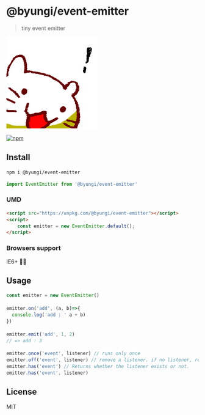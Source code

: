 # @byungi/event-emitter
> tiny event emitter

![bakabaka](./neko.png)

[![npm](https://flat.badgen.net/npm/v/@byungi/event-emitter)](https://www.npmjs.com/package/@byungi/event-emitter)


## Install
```sh
npm i @byungi/event-emitter
```
```js
import EventEmitter from '@byungi/event-emitter'
```

### UMD
```html
<script src="https://unpkg.com/@byungi/event-emitter"></script>
<script>
    const emitter = new EventEmitter.default();
</script>
```

### Browsers support
IE6+ 👴🏻

## Usage
```js
const emitter = new EventEmitter()

emitter.on('add', (a, b)=>{
  console.log('add : ' a + b)
})

emitter.emit('add', 1, 2)
// => add : 3

emitter.once('event', listener) // runs only once
emitter.off('event', listener) // remove a listener. if no listener, remove all listeners.
emitter.has('event') // Returns whether the listener exists or not.
emitter.has('event', listener)
```

## License
MIT
